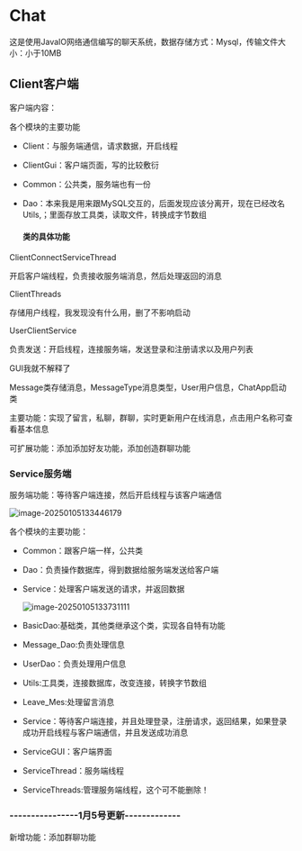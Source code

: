 # Chat

这是使用JavaIO网络通信编写的聊天系统，数据存储方式：Mysql，传输文件大小：小于10MB

## Client客户端

客户端内容：


各个模块的主要功能

- Client：与服务端通信，请求数据，开启线程

- ClientGui：客户端页面，写的比较敷衍

- Common：公共类，服务端也有一份

- Dao：本来我是用来跟MySQL交互的，后面发现应该分离开，现在已经改名Utils,；里面存放工具类，读取文件，转换成字节数组

  #### 类的具体功能




ClientConnectServiceThread


开启客户端线程，负责接收服务端消息，然后处理返回的消息


ClientThreads


存储用户线程，我发现没有什么用，删了不影响启动


UserClientService


负责发送：开启线程，连接服务端，发送登录和注册请求以及用户列表

GUI我就不解释了



Message类存储消息，MessageType消息类型，User用户信息，ChatApp启动类

主要功能：实现了留言，私聊，群聊，实时更新用户在线消息，点击用户名称可查看基本信息

可扩展功能：添加添加好友功能，添加创造群聊功能







### Service服务端

服务端功能：等待客户端连接，然后开启线程与该客户端通信

![image-20250105133446179](C:\Users\windows\AppData\Roaming\Typora\typora-user-images\image-20250105133446179.png)

各个模块的主要功能：

- Common：跟客户端一样，公共类

- Dao：负责操作数据库，得到数据给服务端发送给客户端

- Service：处理客户端发送的请求，并返回数据

  ![image-20250105133731111](C:\Users\windows\AppData\Roaming\Typora\typora-user-images\image-20250105133731111.png)

- BasicDao:基础类，其他类继承这个类，实现各自特有功能

- Message_Dao:负责处理信息

- UserDao：负责处理用户信息
- Utils:工具类，连接数据库，改变连接，转换字节数组
- Leave_Mes:处理留言消息
- Service：等待客户端连接，并且处理登录，注册请求，返回结果，如果登录成功开启线程与客户端通信，并且发送成功消息
- ServiceGUI：客户端界面
- ServiceThread：服务端线程
- ServiceThreads:管理服务端线程，这个可不能删除！

### ----------------1月5号更新-------------

新增功能：添加群聊功能

